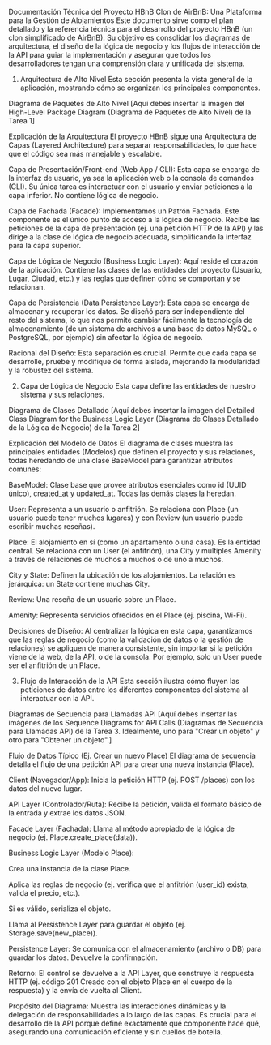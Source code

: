 Documentación Técnica del Proyecto HBnB
Clon de AirBnB: Una Plataforma para la Gestión de Alojamientos
Este documento sirve como el plan detallado y la referencia técnica para el desarrollo del proyecto HBnB (un clon simplificado de AirBnB). Su objetivo es consolidar los diagramas de arquitectura, el diseño de la lógica de negocio y los flujos de interacción de la API para guiar la implementación y asegurar que todos los desarrolladores tengan una comprensión clara y unificada del sistema.

1. Arquitectura de Alto Nivel
Esta sección presenta la vista general de la aplicación, mostrando cómo se organizan los principales componentes.

Diagrama de Paquetes de Alto Nivel
[Aquí debes insertar la imagen del High-Level Package Diagram (Diagrama de Paquetes de Alto Nivel) de la Tarea 1]

Explicación de la Arquitectura
El proyecto HBnB sigue una Arquitectura de Capas (Layered Architecture) para separar responsabilidades, lo que hace que el código sea más manejable y escalable.

Capa de Presentación/Front-end (Web App / CLI): Esta capa se encarga de la interfaz de usuario, ya sea la aplicación web o la consola de comandos (CLI). Su única tarea es interactuar con el usuario y enviar peticiones a la capa inferior. No contiene lógica de negocio.

Capa de Fachada (Facade): Implementamos un Patrón Fachada. Este componente es el único punto de acceso a la lógica de negocio. Recibe las peticiones de la capa de presentación (ej. una petición HTTP de la API) y las dirige a la clase de lógica de negocio adecuada, simplificando la interfaz para la capa superior.

Capa de Lógica de Negocio (Business Logic Layer): Aquí reside el corazón de la aplicación. Contiene las clases de las entidades del proyecto (Usuario, Lugar, Ciudad, etc.) y las reglas que definen cómo se comportan y se relacionan.

Capa de Persistencia (Data Persistence Layer): Esta capa se encarga de almacenar y recuperar los datos. Se diseñó para ser independiente del resto del sistema, lo que nos permite cambiar fácilmente la tecnología de almacenamiento (de un sistema de archivos a una base de datos MySQL o PostgreSQL, por ejemplo) sin afectar la lógica de negocio.

Racional del Diseño: Esta separación es crucial. Permite que cada capa se desarrolle, pruebe y modifique de forma aislada, mejorando la modularidad y la robustez del sistema.

2. Capa de Lógica de Negocio
Esta capa define las entidades de nuestro sistema y sus relaciones.

Diagrama de Clases Detallado
[Aquí debes insertar la imagen del Detailed Class Diagram for the Business Logic Layer (Diagrama de Clases Detallado de la Lógica de Negocio) de la Tarea 2]

Explicación del Modelo de Datos
El diagrama de clases muestra las principales entidades (Modelos) que definen el proyecto y sus relaciones, todas heredando de una clase BaseModel para garantizar atributos comunes:

BaseModel: Clase base que provee atributos esenciales como id (UUID único), created_at y updated_at. Todas las demás clases la heredan.

User: Representa a un usuario o anfitrión. Se relaciona con Place (un usuario puede tener muchos lugares) y con Review (un usuario puede escribir muchas reseñas).

Place: El alojamiento en sí (como un apartamento o una casa). Es la entidad central. Se relaciona con un User (el anfitrión), una City y múltiples Amenity a través de relaciones de muchos a muchos o de uno a muchos.

City y State: Definen la ubicación de los alojamientos. La relación es jerárquica: un State contiene muchas City.

Review: Una reseña de un usuario sobre un Place.

Amenity: Representa servicios ofrecidos en el Place (ej. piscina, Wi-Fi).

Decisiones de Diseño: Al centralizar la lógica en esta capa, garantizamos que las reglas de negocio (como la validación de datos o la gestión de relaciones) se apliquen de manera consistente, sin importar si la petición viene de la web, de la API, o de la consola. Por ejemplo, solo un User puede ser el anfitrión de un Place.

3. Flujo de Interacción de la API
Esta sección ilustra cómo fluyen las peticiones de datos entre los diferentes componentes del sistema al interactuar con la API.

Diagramas de Secuencia para Llamadas API
[Aquí debes insertar las imágenes de los Sequence Diagrams for API Calls (Diagramas de Secuencia para Llamadas API) de la Tarea 3. Idealmente, uno para "Crear un objeto" y otro para "Obtener un objeto".]

Flujo de Datos Típico (Ej. Crear un nuevo Place)
El diagrama de secuencia detalla el flujo de una petición API para crear una nueva instancia (Place).

Client (Navegador/App): Inicia la petición HTTP (ej. POST /places) con los datos del nuevo lugar.

API Layer (Controlador/Ruta): Recibe la petición, valida el formato básico de la entrada y extrae los datos JSON.

Facade Layer (Fachada): Llama al método apropiado de la lógica de negocio (ej. Place.create_place(data)).

Business Logic Layer (Modelo Place):

Crea una instancia de la clase Place.

Aplica las reglas de negocio (ej. verifica que el anfitrión (user_id) exista, valida el precio, etc.).

Si es válido, serializa el objeto.

Llama al Persistence Layer para guardar el objeto (ej. Storage.save(new_place)).

Persistence Layer: Se comunica con el almacenamiento (archivo o DB) para guardar los datos. Devuelve la confirmación.

Retorno: El control se devuelve a la API Layer, que construye la respuesta HTTP (ej. código 201 Creado con el objeto Place en el cuerpo de la respuesta) y la envía de vuelta al Client.

Propósito del Diagrama: Muestra las interacciones dinámicas y la delegación de responsabilidades a lo largo de las capas. Es crucial para el desarrollo de la API porque define exactamente qué componente hace qué, asegurando una comunicación eficiente y sin cuellos de botella.
